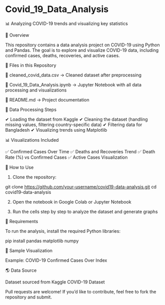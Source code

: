# Covid_19_Data_Analysis

📊 Analyzing COVID-19 trends and visualizing key statistics

📌 Overview

This repository contains a data analysis project on COVID-19 using Python and Pandas. The goal is to explore and visualize COVID-19 data, including confirmed cases, deaths, recoveries, and active cases.

📂 Files in this Repository

📁 cleaned_covid_data.csv → Cleaned dataset after preprocessing

📄 Covid_19_Data_Analysis.ipynb → Jupyter Notebook with all data processing and visualizations

📜 README.md → Project documentation


📝 Data Processing Steps

✔ Loading the dataset from Kaggle
✔ Cleaning the dataset (handling missing values, filtering country-specific data)
✔ Filtering data for Bangladesh
✔ Visualizing trends using Matplotlib

📊 Visualizations Included

✅ Confirmed Cases Over Time
✅ Deaths and Recoveries Trend
✅ Death Rate (%) vs Confirmed Cases
✅ Active Cases Visualization

🚀 How to Use

1. Clone the repository:

git clone https://github.com/your-username/covid19-data-analysis.git
cd covid19-data-analysis


2. Open the notebook in Google Colab or Jupyter Notebook


3. Run the cells step by step to analyze the dataset and generate graphs



🔧 Requirements

To run the analysis, install the required Python libraries:

pip install pandas matplotlib numpy

📌 Sample Visualization

Example: COVID-19 Confirmed Cases Over Index


🌎 Data Source

Dataset sourced from Kaggle COVID-19 Dataset

Pull requests are welcome! If you’d like to contribute, feel free to fork the repository and submit.
